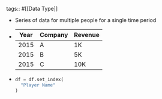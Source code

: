 tags:: #[[Data Type]]

- Series of data for multiple people for a single time period
- |Year|Company|Revenue|
  |--|--|--|
  |2015|A|1K|
  |2015|B|5K|
  |2015|C|10K|
- ```python
  df = df.set_index(
    "Player Name"
  )
  ```